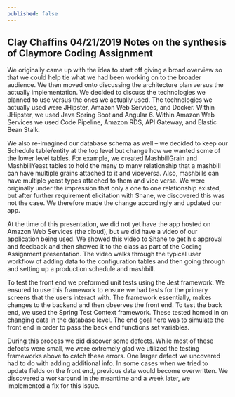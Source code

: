 ```yaml
---
published: false
---
```

## Clay Chaffins 04/21/2019 Notes on the synthesis of Claymore Coding Assignment

We originally came up with the idea to start off giving a broad overview so that we could help tie what we had been working on to the broader audience. We then moved onto discussing the architecture plan versus the actually implementation. We decided to discuss the technologies we planned to use versus the ones we actually used. The technologies we actually used were JHipster, Amazon Web Services, and Docker. Within JHipster, we used Java Spring Boot and Angular 6. Within Amazon Web Services we used Code Pipeline, Amazon RDS, API Gateway, and Elastic Bean Stalk. 

We also re-imagined our database schema as well – we decided to keep our Schedule table/entity at the top level but change how we wanted some of the lower level tables. For example, we created MashbillGrain and MashbillYeast tables to hold the many to many relationship that a mashbill can have multiple grains attached to it and viceversa. Also, mashbills can have multiple yeast types attached to them and vice versa. We were originally under the impression that only a one to one relationship existed, but after further requirement elicitation with Shane, we discovered this was not the case. We therefore made the change accordingly and updated our app. 

At the time of this presentation, we did not yet have the app hosted on Amazon Web Services (the cloud), but we did have a video of our application being used. We showed this video to Shane to get his approval and feedback and then showed it to the class as part of the Coding Assignment presentation. The video walks through the typical user workflow of adding data to the configuration tables and then going through and setting up a production schedule and mashbill. 

To test the front end we preformed unit tests using the Jest framework. We ensured to use this framework to ensure we had tests for the primary screens that the users interact with. The framework essentially, makes changes to the backend and then observes the front end. 
To test the back end, we used the Spring Test Context framework. These tested homed in on changing data in the database level. The end goal here was to simulate the front end in order to pass the back end functions set variables. 

During this process we did discover some defects. While most of these defects were small, we were extremely glad we utilized the testing frameworks above to catch these errors. One larger defect we uncovered had to do with adding additional info. In some cases when we tried to update fields on the front end, previous data would become overwritten. We discovered a workaround in the meantime and a week later, we implemented a fix for this issue. 
